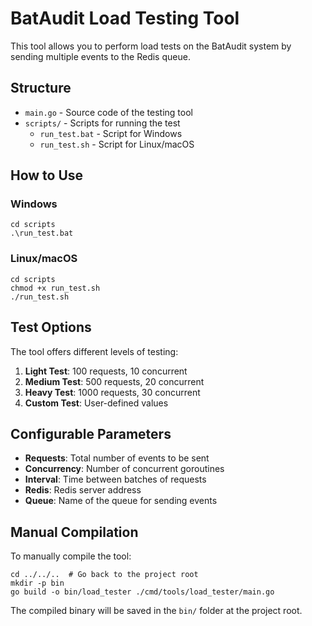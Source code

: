 # BatAudit Load Testing Tool

This tool allows you to perform load tests on the BatAudit system by sending multiple events to the Redis queue.

## Structure

- `main.go` - Source code of the testing tool
- `scripts/` - Scripts for running the test
  - `run_test.bat` - Script for Windows
  - `run_test.sh` - Script for Linux/macOS

## How to Use

### Windows

```
cd scripts
.\run_test.bat
```

### Linux/macOS

```
cd scripts
chmod +x run_test.sh
./run_test.sh
```

## Test Options

The tool offers different levels of testing:

1. **Light Test**: 100 requests, 10 concurrent
2. **Medium Test**: 500 requests, 20 concurrent
3. **Heavy Test**: 1000 requests, 30 concurrent
4. **Custom Test**: User-defined values

## Configurable Parameters

- **Requests**: Total number of events to be sent
- **Concurrency**: Number of concurrent goroutines
- **Interval**: Time between batches of requests
- **Redis**: Redis server address
- **Queue**: Name of the queue for sending events

## Manual Compilation

To manually compile the tool:

```
cd ../../..  # Go back to the project root
mkdir -p bin
go build -o bin/load_tester ./cmd/tools/load_tester/main.go
```

The compiled binary will be saved in the `bin/` folder at the project root.